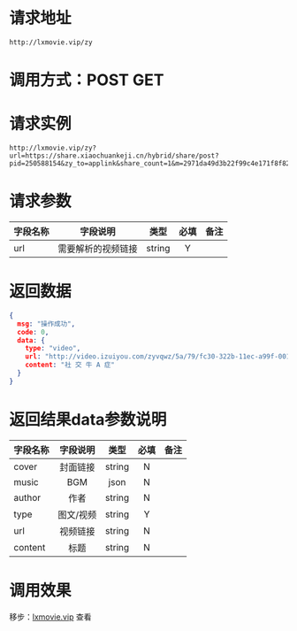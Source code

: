 
# 请求地址

```
http://lxmovie.vip/zy
```

# 调用方式：POST GET

# 请求实例

```
http://lxmovie.vip/zy?url=https://share.xiaochuankeji.cn/hybrid/share/post?pid=250588154&zy_to=applink&share_count=1&m=2971da49d3b22f99c4e171f8f82715cd&d=3ef201eef6020a5c4948d22736b7e944b8b64a5d5103b54e781ea0c18e9edc8b2ccf064ae1f3930fb02086e5b31295e6&app=zuiyou&recommend=r0&name=n0&title_type=t0
```

# 请求参数

|字段名称       |字段说明         |类型            |必填            |备注     |
| -------------|:--------------:|:--------------:|:--------------:| ------:|
|url|需要解析的视频链接|string|Y||

# 返回数据

```json
{
  msg: "操作成功",
  code: 0,
  data: {
    type: "video",
    url: "http://video.izuiyou.com/zyvqwz/5a/79/fc30-322b-11ec-a99f-00163e0e67b8",
    content: "社 交 牛 A 症"
  }
}
```

# 返回结果data参数说明

|字段名称       |字段说明         |类型            |必填            |备注     |
| -------------|:--------------:|:--------------:|:--------------:| ------:|
|cover|封面链接|string|N||
|music|BGM|json|N||
|author|作者|string|N||
|type|图文/视频|string|Y||
|url|视频链接|string|N||
|content|标题|string|N||


# 调用效果

移步：[lxmovie.vip](lxmovie.vip) 查看




